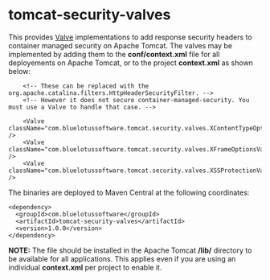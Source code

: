 # tomcat-security-valves
This provides [Valve](https://tomcat.apache.org/tomcat-8.5-doc/api/org/apache/catalina/Valve.html) implementations to add response security headers to container managed security on Apache Tomcat. The valves may be implemented by adding them to the **conf/context.xml** file for all deployements on Apache Tomcat, or to the project **context.xml** as shown below:
```
    <!-- These can be replaced with the org.apache.catalina.filters.HttpHeaderSecurityFilter. -->
    <!-- However it does not secure container-managed-security. You must use a Valve to handle that case. -->

    <Valve className="com.bluelotussoftware.tomcat.security.valves.XContentTypeOptionsValve" />
    <Valve className="com.bluelotussoftware.tomcat.security.valves.XFrameOptionsValve" />
    <Valve className="com.bluelotussoftware.tomcat.security.valves.XSSProtectionValve" />
```
The binaries are deployed to Maven Central at the following coordinates:
```
<dependency>
  <groupId>com.bluelotussoftware</groupId>
  <artifactId>tomcat-security-valves</artifactId>
  <version>1.0.0</version>
</dependency>
```
**NOTE:** The file should be installed in the Apache Tomcat **/lib/** directory to be available for all applications. This applies even if you are using an individual **context.xml** per project to enable it.
